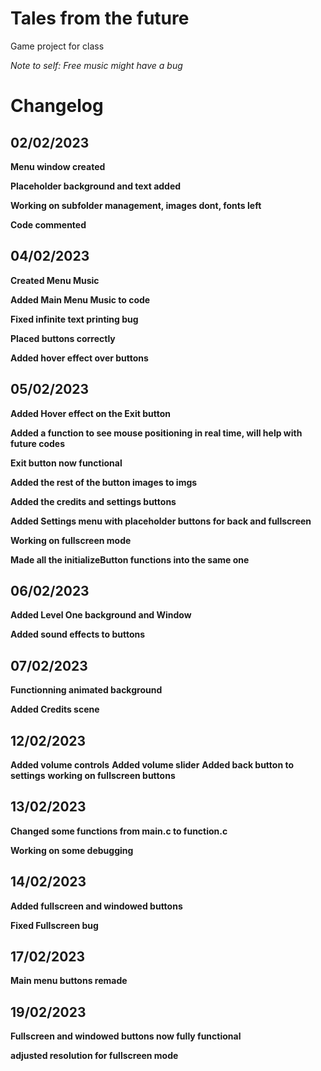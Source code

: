 # Tales from the future
 Game project for class

*Note to self: Free music might have a bug*

# Changelog

## 02/02/2023
**Menu window created**  

**Placeholder background and text added**  

**Working on subfolder management, images dont, fonts left**  

**Code commented**  

## 04/02/2023

**Created Menu Music**

**Added Main Menu Music to code**

**Fixed infinite text printing bug**

**Placed buttons correctly**

**Added hover effect over buttons**

## 05/02/2023

**Added Hover effect on the Exit button**

**Added a function to see mouse positioning in real time, will help with future codes**

**Exit button now functional**

**Added the rest of the button images to imgs**

**Added the credits and settings buttons**

**Added Settings menu with placeholder buttons for back and fullscreen**

**Working on fullscreen mode**

**Made all the initializeButton functions into the same one**

## 06/02/2023

**Added Level One background and Window**

**Added sound effects to buttons**

## 07/02/2023

**Functionning animated background**

**Added Credits scene**

## 12/02/2023

**Added volume controls**
**Added volume slider**
**Added back button to settings**
**working on fullscreen buttons**

## 13/02/2023

**Changed some functions from main.c to function.c**

**Working on some debugging**

## 14/02/2023

**Added fullscreen and windowed buttons**

**Fixed Fullscreen  bug**

## 17/02/2023

**Main menu buttons remade**

## 19/02/2023

**Fullscreen and windowed buttons now fully functional**

**adjusted resolution for fullscreen mode**